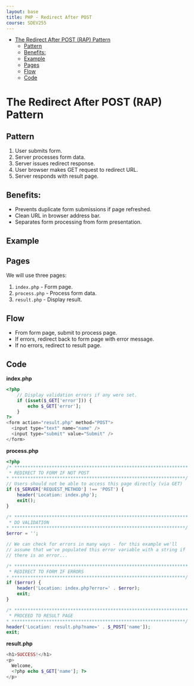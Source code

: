 ```yaml
---
layout: base
title: PHP - Redirect After POST
course: SDEV255
---
```


- [The Redirect After POST (RAP) Pattern](#the-redirect-after-post-rap-pattern)
  - [Pattern](#pattern)
  - [Benefits:](#benefits)
  - [Example](#example)
  - [Pages](#pages)
  - [Flow](#flow)
  - [Code](#code)

# The Redirect After POST (RAP) Pattern

## Pattern

1. User submits form.
2. Server processes form data.
3. Server issues redirect response.
4. User browser makes GET request to redirect URL.
5. Server responds with result page.

## Benefits:

- Prevents duplicate form submissions if page refreshed.
- Clean URL in browser address bar.
- Separates form processing from form presentation.

## Example

## Pages

We will use three pages:

1. `index.php` - Form page.
2. `process.php` - Process form data.
3. `result.php` - Display result.

## Flow

- From form page, submit to process page.
- If errors, redirect back to form page with error message.
- If no errors, redirect to result page.

## Code

**index.php**

```php
<?php
    // Display validation errors if any were set.
    if (isset($_GET['error'])) {
        echo $_GET['error'];
    }
?>
<form action="result.php" method="POST">
  <input type="text" name="name" />
  <input type="submit" value="Submit" />
</form>
```

**process.php**

```php
<?php
/* *****************************************************************
 * REDIRECT TO FORM IF NOT POST
* *****************************************************************/
// Users should not be able to access this page directly (via GET)
if ($_SERVER['REQUEST_METHOD'] !== 'POST') {
    header('Location: index.php');
    exit();
}

/* *****************************************************************
 * DO VALIDATION
* *****************************************************************/
$error = '';

// We can check for errors in many ways - for this example we'll
// assume that we've populated this error variable with a string if
// there is an error...

/* *****************************************************************
 * REDIRECT TO FORM IF ERRORS
* *****************************************************************/
if ($error) {
    header('Location: index.php?error=' . $error);
    exit;
}

/* *****************************************************************
 * PROCEED TO RESULT PAGE
* *****************************************************************/
header('Location: result.php?name=' . $_POST['name']);
exit;
```

**result.php**

```php
<h1>SUCCESS!</h1>
<p>
  Welcome,
  <?php echo $_GET['name']; ?>
</p>
```
